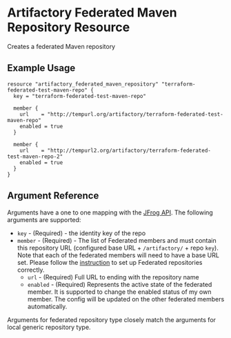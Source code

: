 # Artifactory Federated Maven Repository Resource

Creates a federated Maven repository

## Example Usage

```hcl
resource "artifactory_federated_maven_repository" "terraform-federated-test-maven-repo" {
  key = "terraform-federated-test-maven-repo"

  member {
    url    = "http://tempurl.org/artifactory/terraform-federated-test-maven-repo"
    enabled = true
  }

  member {
    url    = "http://tempurl2.org/artifactory/terraform-federated-test-maven-repo-2"
    enabled = true
  }
}
```

## Argument Reference

Arguments have a one to one mapping with the [JFrog API](https://www.jfrog.com/confluence/display/JFROG/Repository+Configuration+JSON#RepositoryConfigurationJSON-FederatedRepository). The following arguments are supported:

* `key` - (Required) - the identity key of the repo
* `member` - (Required) - The list of Federated members and must contain this repository URL (configured base URL + `/artifactory/` + repo `key`). Note that each of the federated members will need to have a base URL set. Please follow the [instruction](https://www.jfrog.com/confluence/display/JFROG/Working+with+Federated+Repositories#WorkingwithFederatedRepositories-SettingUpaFederatedRepository) to set up Federated repositories correctly.
    * `url` - (Required) Full URL to ending with the repository name
    * `enabled` - (Required) Represents the active state of the federated member. It is supported to change the enabled status of my own member. The config will be updated on the other federated members automatically.

Arguments for federated repository type closely match the arguments for local generic repository type.
